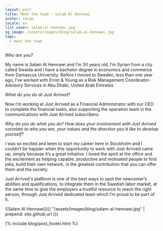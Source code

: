 ```yaml
---
layout: post
title: Meet the team - Salam Al Hennawi
author: salam
locale: en
list_cover: salam-al-hennawi.jpg
og_image: /assets/images/blog/salam-al-hennawi.jpg
tags:
  - meet the team
---
```


_Who are you?_

My name is Salam Al Hennawi and I’m 30 years old, I’m Syrian from a city called Swaida and I have a bachelor degree in economics and commerce from Damascus University.
Before I moved to Sweden, less than one year ago, I’ve worked with Ernst & Young as a Risk Management Coordinator-Advisory Services in Abu Dhabi, United Arab Emirates.

_What do you do at Just Arrived?_

Now I’m working at Just Arrived as a Financial Administrator with our CEO to complete the financial tasks, also supporting the operation team in the communications with Just Arrived subscribers.

_Why do you do what you do? How does your involvement with Just Arrived correlate to who you are, your values and the direction you'd like to develop yourself?_

I was so excited and keen to start my career here in Stockholm and I couldn’t be happier when this opportunity to work with Just Arrived came up, simply because it’s a great initiative. I loved the spirit at the office and the excitement as helping capable, productive and motivated people to find jobs, build their own network, is the greatest contribution that you can offer them and the society.

Just Arrived's platform is one of the best ways to spot the newcomer’s abilities and qualifications, to integrate them in the Swedish labor market, at the same time to give the employers a trustful resource to reach the right person, through Just Arrived dedicated team which I’m proud to be part of it.

![Salam Al Hennawi]({{ "/assets/images/blog/salam-al-hennawi.jpg" | prepend: site.github.url }})

{% include blog/post_footer.html %}

